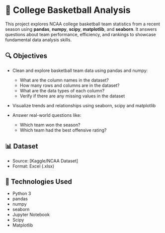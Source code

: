 # 🏀 College Basketball Analysis

This project explores NCAA college basketball team statistics from a recent season using **pandas**, **numpy**, **scipy**, **matplotlib**, and **seaborn**. It answers questions about team performance, efficiency, and rankings to showcase fundamental data analysis skills.

## 🔍 Objectives

- Clean and explore basketball team data using pandas and numpy:
  - What are the column names in the dataset?
  - How many rows and columns are in the dataset?
  - What are the data types of each column?
  - Verify if there are any missing values in the dataset
  
- Visualize trends and relationships using seaborn, scipy and matplotlib
- Answer real-world questions like:
  - Which team won the season?
  - Which team had the best offensive rating?

## 📊 Dataset

- Source: [Kaggle/NCAA Dataset] 
- Format: Excel (.xlsx)

## 🧪 Technologies Used

- Python 3
- pandas
- numpy
- seaborn
- Jupyter Notebook
- Scipy
- Matplotlib

## 



